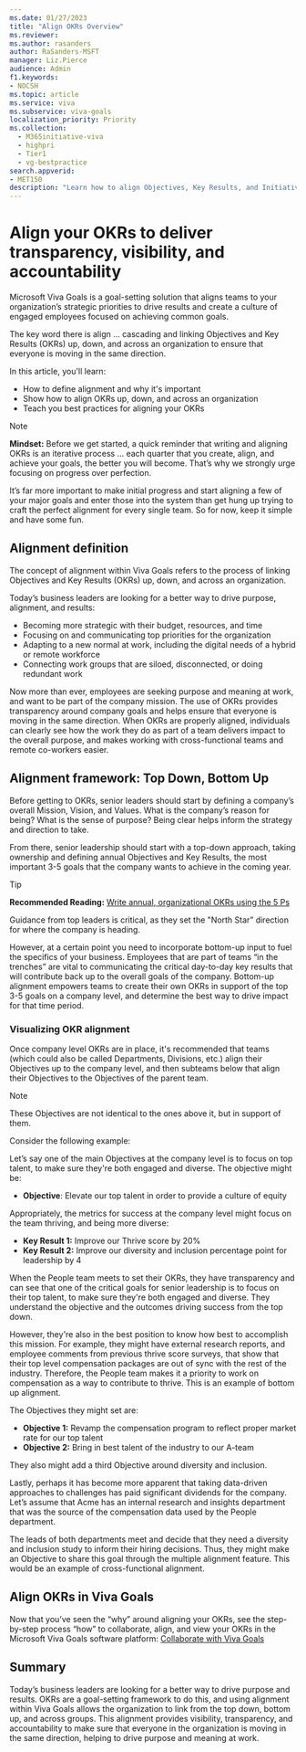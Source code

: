 ```yaml
---
ms.date: 01/27/2023
title: "Align OKRs Overview"
ms.reviewer: 
ms.author: rasanders
author: RaSanders-MSFT
manager: Liz.Pierce
audience: Admin
f1.keywords:
- NOCSH
ms.topic: article
ms.service: viva
ms.subservice: viva-goals
localization_priority: Priority
ms.collection:
  - M365initiative-viva
  - highpri
  - Tier1
  - vg-bestpractice
search.appverid:
- MET150
description: "Learn how to align Objectives, Key Results, and Initiatives for a healthy OKR program."
---
```


# Align your OKRs to deliver transparency, visibility, and accountability

Microsoft Viva Goals is a goal-setting solution that aligns teams to your organization’s strategic priorities to drive results and create a culture of engaged employees focused on achieving common goals. 

The key word there is align ... cascading and linking Objectives and Key Results (OKRs) up, down, and across an organization to ensure that everyone is moving in the same direction. 

In this article, you'll learn:

- How to define alignment and why it's important 
- Show how to align OKRs up, down, and across an organization  
- Teach you best practices for aligning your OKRs 

> [!NOTE]
> **Mindset:** Before we get started, a quick reminder that writing and aligning OKRs is an iterative process ... each quarter that you create, align, and achieve your goals, the better you will become. That’s why we strongly urge focusing on progress over perfection.
> 
> It’s far more important to make initial progress and start aligning a few of your major goals and enter those into the system than get hung up trying to craft the perfect alignment for every single team. So for now, keep it simple and have some fun. 

## Alignment definition 

The concept of alignment within Viva Goals refers to the process of linking Objectives and Key Results (OKRs) up, down, and across an organization. 

Today’s business leaders are looking for a better way to drive purpose, alignment, and results: 

- Becoming more strategic with their budget, resources, and time 
- Focusing on and communicating top priorities for the organization 
- Adapting to a new normal at work, including the digital needs of a hybrid or remote workforce 
- Connecting work groups that are siloed, disconnected, or doing redundant work 

Now more than ever, employees are seeking purpose and meaning at work, and want to be part of the company mission. The use of OKRs provides transparency around company goals and helps ensure that everyone is moving in the same direction. When OKRs are properly aligned, individuals can clearly see how the work they do as part of a team delivers impact to the overall purpose, and makes working with cross-functional teams and remote co-workers easier. 

## Alignment framework: Top Down, Bottom Up

Before getting to OKRs, senior leaders should start by defining a company’s overall Mission, Vision, and Values. What is the company’s reason for being? What is the sense of purpose? Being clear helps inform the strategy and direction to take. 

From there, senior leadership should start with a top-down approach, taking ownership and defining annual Objectives and Key Results, the most important 3-5 goals that the company wants to achieve in the coming year.  

> [!TIP]
> **Recommended Reading:** [Write annual, organizational OKRs using the 5 Ps](write-annual-top-level-okrs.md)

Guidance from top leaders is critical, as they set the "North Star” direction for where the company is heading.  

However, at a certain point you need to incorporate bottom-up input to fuel the specifics of your business. Employees that are part of teams “in the trenches” are vital to communicating the critical day-to-day key results that will contribute back up to the overall goals of the company. Bottom-up alignment empowers teams to create their own OKRs in support of the top 3-5 goals on a company level, and determine the best way to drive impact for that time period. 

### Visualizing OKR alignment 

Once company level OKRs are in place, it's recommended that teams (which could also be called Departments, Divisions, etc.) align their Objectives up to the company level, and then subteams below that align their Objectives to the Objectives of the parent team. 

> [!NOTE]
> These Objectives are not identical to the ones above it, but in support of them.

Consider the following example: 

Let’s say one of the main Objectives at the company level is to focus on top talent, to make sure they're both engaged and diverse. The objective might be: 

- **Objective**: Elevate our top talent in order to provide a culture of equity 

Appropriately, the metrics for success at the company level might focus on the team thriving, and being more diverse: 

- **Key Result 1:** Improve our Thrive score by 20% 
- **Key Result 2:** Improve our diversity and inclusion percentage point for leadership by 4 

When the People team meets to set their OKRs, they have transparency and can see that one of the critical goals for senior leadership is to focus on their top talent, to make sure they're both engaged and diverse. They understand the objective and the outcomes driving success from the top down.  

However, they're also in the best position to know how best to accomplish this mission. For example, they might have external research reports, and employee comments from previous thrive score surveys, that show that their top level compensation packages are out of sync with the rest of the industry. Therefore, the People team makes it a priority to work on compensation as a way to contribute to thrive. This is an example of bottom up alignment.

The Objectives they might set are: 

- **Objective 1:** Revamp the compensation program to reflect proper market rate for our top talent 
- **Objective 2:** Bring in best talent of the industry to our A-team 

They also might add a third Objective around diversity and inclusion. 

Lastly, perhaps it has become more apparent that taking data-driven approaches to challenges has paid significant dividends for the company. Let’s assume that Acme has an internal research and insights department that was the source of the compensation data used by the People department.  

The leads of both departments meet and decide that they need a diversity and inclusion study to inform their hiring decisions. Thus, they might make an Objective to share this goal through the multiple alignment feature. This would be an example of cross-functional alignment. 

## Align OKRs in Viva Goals

Now that you’ve seen the “why” around aligning your OKRs, see the step-by-step process “how” to collaborate, align, and view your OKRs in the Microsoft Viva Goals software platform: [Collaborate with Viva Goals](https://support.microsoft.com/en-us/topic/collaborate-with-viva-goals-43673d1c-0dd7-42ba-97aa-6e712db171d1#bkmk_alignokrs) 

## Summary

Today’s business leaders are looking for a better way to drive purpose and results. OKRs are a goal-setting framework to do this, and using alignment within Viva Goals allows the organization to link from the top down, bottom up, and across groups. This alignment provides visibility, transparency, and accountability to make sure that everyone in the organization is moving in the same direction, helping to drive purpose and meaning at work. 
